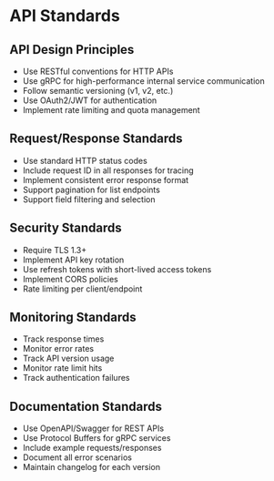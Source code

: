 # API Standards

## API Design Principles
- Use RESTful conventions for HTTP APIs
- Use gRPC for high-performance internal service communication
- Follow semantic versioning (v1, v2, etc.)
- Use OAuth2/JWT for authentication
- Implement rate limiting and quota management

## Request/Response Standards
- Use standard HTTP status codes
- Include request ID in all responses for tracing
- Implement consistent error response format
- Support pagination for list endpoints
- Support field filtering and selection

## Security Standards
- Require TLS 1.3+
- Implement API key rotation
- Use refresh tokens with short-lived access tokens
- Implement CORS policies
- Rate limiting per client/endpoint

## Monitoring Standards
- Track response times
- Monitor error rates
- Track API version usage
- Monitor rate limit hits
- Track authentication failures

## Documentation Standards
- Use OpenAPI/Swagger for REST APIs
- Use Protocol Buffers for gRPC services
- Include example requests/responses
- Document all error scenarios
- Maintain changelog for each version

